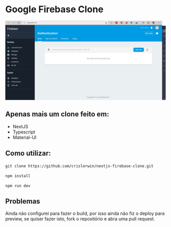 # Google Firebase Clone

<img src=".github/firebase.jpg">

## Apenas mais um clone feito em:

- NextJS
- Typescript
- Material-UI

## Como utilizar:

`git clone https://github.com/crislerwin/nextjs-firebase-clone.git`

`npm install`

`npm run dev`

## Problemas

Ainda não configurei para fazer o build, por isso ainda não fiz o deploy para preview,
se quiser fazer isto, fork o repositório e abra uma pull request.
